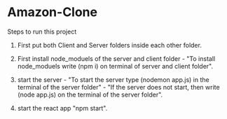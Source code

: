 # Amazon-Clone

Steps to run this project

1. First put both Client and Server folders inside each other folder.

2. First install node_moduels of the server and client folder - "To install node_moduels write (npm i) on terminal of server and client folder".

3. start the server - "To start the server type (nodemon app.js) in the terminal of the server folder" - "If the server does not start, then write (node app.js) on the terminal of the server folder".

4. start the react app "npm start".
